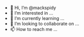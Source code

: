 - 👋 Hi, I’m @mackspidy
- 👀 I’m interested in ...
- 🌱 I’m currently learning ...
- 💞️ I’m looking to collaborate on ...
- 📫 How to reach me ...

<!---
mackspidy/mackspidy is a ✨ special ✨ repository because its `README.md` (this file) appears on your GitHub profile.
You can click the Preview link to take a look at your changes.
--->
